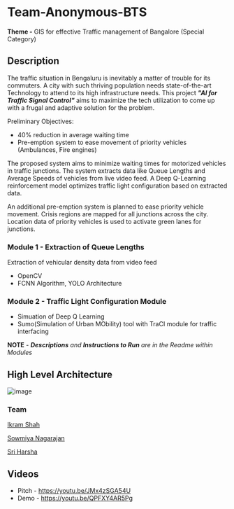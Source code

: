 # Team-Anonymous-BTS

**Theme -** GIS for effective Traffic management of Bangalore (Special Category)

## Description
The traffic situation in Bengaluru is inevitably a matter of trouble for its commuters. A city with such thriving population needs state-of-the-art Technology to attend to its high infrastructure needs. This project ***"AI for Traffic Signal Control"*** aims to maximize the tech utilization to come up with a frugal and adaptive solution for the problem.

Preliminary Objectives:
* 40% reduction in average waiting time 
* Pre-emption system to ease movement of priority vehicles (Ambulances, Fire engines)

The proposed system aims to minimize waiting times for motorized vehicles in traffic junctions. The system extracts data like Queue Lengths and Average Speeds of vehicles from live video feed. A Deep Q-Learning reinforcement model optimizes traffic light configuration based on extracted data. 

An additional pre-emption system is planned to ease priority vehicle movement. Crisis regions are mapped for all junctions across the city. Location data of priority vehicles is used to activate green lanes for junctions.

### Module 1 - Extraction of Queue Lengths
Extraction of vehicular density data from video feed
* OpenCV
* FCNN Algorithm, YOLO Architecture

### Module 2 - Traffic Light Configuration Module
* Simuation of Deep Q Learning
* Sumo(Simulation of Urban MObility) tool with TraCI module for traffic interfacing

**NOTE** - ***Descriptions** and **Instructions to Run** are in the Readme within Modules*

## High Level Architecture
![image](https://drive.google.com/uc?export=view&id=1YkCtWHWrGQzm6zQrEYxtOkGOlyptjRcY)

### Team
[Ikram Shah](https://github.com/ikram-shah)

[Sowmiya Nagarajan](https://github.com/strangest-quark)

[Sri Harsha](https://github.com/muffyharsha)

## Videos
* Pitch - https://youtu.be/JMx4zSGA54U
* Demo - https://youtu.be/QPFXY4AR5Pg
